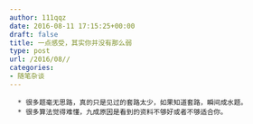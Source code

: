 ```yaml
---
author: 111qqz
date: 2016-08-11 17:15:25+00:00
draft: false
title: 一点感受，其实你并没有那么弱
type: post
url: /2016/08//
categories:
- 随笔杂谈
---
```



	  * 很多题毫无思路，真的只是见过的套路太少，如果知道套路，瞬间成水题。
	  * 很多算法觉得难懂，九成原因是看到的资料不够好或者不够适合你。

